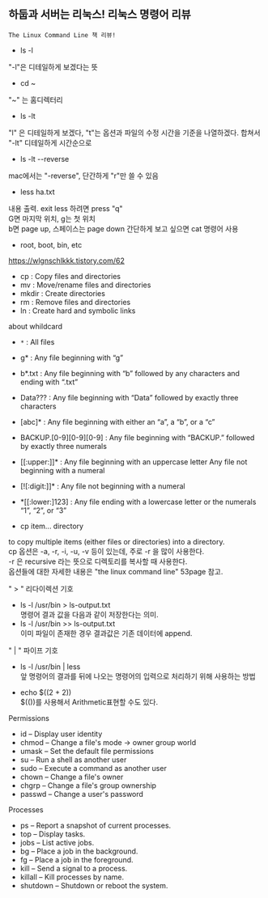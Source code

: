 ## 하둡과 서버는 리눅스! 리눅스 명령어 리뷰

``The Linux Command Line 책 리뷰!``

- ls -l

"-l"은 디테일하게 보겠다는 뜻

- cd ~

"~" 는 홈디렉터리

- ls -lt

"l" 은 디테일하게 보겠다, "t"는 옵션과 파일의 수정 시간을 기준을 나열하겠다. 합쳐서 "-lt" 디테일하게 시간순으로

- ls -lt --reverse

mac에서는 "-reverse", 단간하게 "r"만 쓸 수 있음

- less ha.txt

내용 출력. exit less 하려면 press "q"  
G면 마지막 위치, g는 첫 위치  
b면 page up, 스페이스는 page down
간단하게 보고 싶으면 cat 명령어 사용

- root, boot, bin, etc

https://wlgnschlkkk.tistory.com/62

- cp : Copy files and directories  
- mv : Move/rename files and directories  
- mkdir : Create directories  
- rm : Remove files and directories   
- ln : Create hard and symbolic links  


about whildcard

- ``*`` : All files
- g* : Any file beginning with “g”
- b*.txt : Any file beginning with “b” followed by any characters and ending with “.txt”
- Data??? : Any file beginning with “Data” followed by exactly three characters
- [abc]* : Any file beginning with either an “a”, a “b”, or a “c”
- BACKUP.[0-9][0-9][0-9] : Any file beginning with “BACKUP.” followed by exactly three numerals
- [[:upper:]]* : Any file beginning with an uppercase letter Any file not beginning with a numeral
- [![:digit:]]* : Any file not beginning with a numeral
- *[[:lower:]123] : Any file ending with a lowercase letter or the numerals “1”, “2”, or “3”


- cp item... directory

to copy multiple items (either files or directories) into a directory.  
cp 옵션은 -a, -r, -i, -u, -v 등이 있는데, 주로 -r 을 많이 사용한다.  
-r 은 recursive 라는 뜻으로 디렉토리를 복사할 때 사용한다.  
옵션들에 대한 자세한 내용은 "the linux command line" 53page 참고. 



" > "  리다이렉션 기호

- ls -l /usr/bin > ls-output.txt  
명령어 결과 값을 다음과 같이 저장한다는 의미.
- ls -l /usr/bin >> ls-output.txt  
이미 파일이 존재한 경우 결과값은 기존 데이터에 append.

" | " 파이프 기호
- ls -l /usr/bin | less  
앞 명령어의 결과를 뒤에 나오는 명령어의 입력으로 처리하기 위해 사용하는 방법


- echo $((2 + 2))  
$(())를 사용해서 Arithmetic표현할 수도 있다.


Permissions

- id – Display user identity  
- chmod – Change a file's mode  -> owner group world
- umask – Set the default file permissions  
- su – Run a shell as another user  
- sudo – Execute a command as another user  
- chown – Change a file's owner  
- chgrp – Change a file's group ownership  
- passwd – Change a user's password  



Processes


- ps – Report a snapshot of current processes. 
- top – Display tasks. 
- jobs – List active jobs. 
- bg – Place a job in the background. 
- fg – Place a job in the foreground. 
- kill – Send a signal to a process. 
- killall – Kill processes by name. 
- shutdown – Shutdown or reboot the system. 



